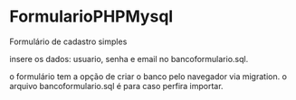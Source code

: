 # FormularioPHPMysql

Formulário de cadastro simples

insere os dados:
usuario, senha e email no bancoformulario.sql.

o formulário tem a opção de criar o banco pelo navegador via migration.
o arquivo bancoformulario.sql é para caso perfira importar.